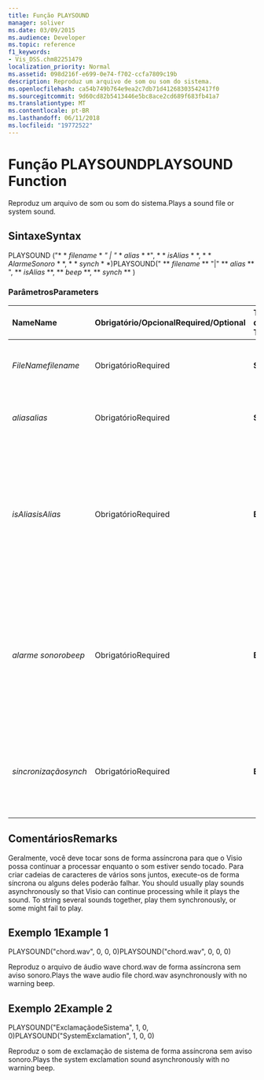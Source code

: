 ```yaml
---
title: Função PLAYSOUND
manager: soliver
ms.date: 03/09/2015
ms.audience: Developer
ms.topic: reference
f1_keywords:
- Vis_DSS.chm82251479
localization_priority: Normal
ms.assetid: 098d216f-e699-0e74-f702-ccfa7809c19b
description: Reproduz um arquivo de som ou som do sistema.
ms.openlocfilehash: ca54b749b764e9ea2c7db71d41268303542417f0
ms.sourcegitcommit: 9d60cd82b5413446e5bc8ace2cd689f683fb41a7
ms.translationtype: MT
ms.contentlocale: pt-BR
ms.lasthandoff: 06/11/2018
ms.locfileid: "19772522"
---
```

# <a name="playsound-function"></a><span data-ttu-id="3eab5-103">Função PLAYSOUND</span><span class="sxs-lookup"><span data-stu-id="3eab5-103">PLAYSOUND Function</span></span>

<span data-ttu-id="3eab5-104">Reproduz um arquivo de som ou som do sistema.</span><span class="sxs-lookup"><span data-stu-id="3eab5-104">Plays a sound file or system sound.</span></span> 
  
## <a name="syntax"></a><span data-ttu-id="3eab5-105">Sintaxe</span><span class="sxs-lookup"><span data-stu-id="3eab5-105">Syntax</span></span>

<span data-ttu-id="3eab5-106">PLAYSOUND ("* * *filename* * *" | "* * *alias* * *", * * *isAlias* * *, * * *AlarmeSonoro* * *, * * *synch* * *)</span><span class="sxs-lookup"><span data-stu-id="3eab5-106">PLAYSOUND(" ** *filename* ** "|" ** *alias* ** ", ** *isAlias* **, ** *beep* **, ** *synch* ** )</span></span> 
  
### <a name="parameters"></a><span data-ttu-id="3eab5-107">Parâmetros</span><span class="sxs-lookup"><span data-stu-id="3eab5-107">Parameters</span></span>

|<span data-ttu-id="3eab5-108">**Name**</span><span class="sxs-lookup"><span data-stu-id="3eab5-108">**Name**</span></span>|<span data-ttu-id="3eab5-109">**Obrigatório/Opcional**</span><span class="sxs-lookup"><span data-stu-id="3eab5-109">**Required/Optional**</span></span>|<span data-ttu-id="3eab5-110">**Tipo de dados**</span><span class="sxs-lookup"><span data-stu-id="3eab5-110">**Data Type**</span></span>|<span data-ttu-id="3eab5-111">**Descrição**</span><span class="sxs-lookup"><span data-stu-id="3eab5-111">**Description**</span></span>|
|:-----|:-----|:-----|:-----|
| <span data-ttu-id="3eab5-112">_FileName_</span><span class="sxs-lookup"><span data-stu-id="3eab5-112">_filename_</span></span> <br/> |<span data-ttu-id="3eab5-113">Obrigatório</span><span class="sxs-lookup"><span data-stu-id="3eab5-113">Required</span></span>  <br/> |<span data-ttu-id="3eab5-114">**String**</span><span class="sxs-lookup"><span data-stu-id="3eab5-114">**String**</span></span> <br/> |<span data-ttu-id="3eab5-115">O nome do arquivo de som a ser executado.</span><span class="sxs-lookup"><span data-stu-id="3eab5-115">The name of the sound file you want to play.</span></span>  <br/> |
| <span data-ttu-id="3eab5-116">_alias_</span><span class="sxs-lookup"><span data-stu-id="3eab5-116">_alias_</span></span> <br/> |<span data-ttu-id="3eab5-117">Obrigatório</span><span class="sxs-lookup"><span data-stu-id="3eab5-117">Required</span></span>  <br/> |<span data-ttu-id="3eab5-118">**String**</span><span class="sxs-lookup"><span data-stu-id="3eab5-118">**String**</span></span> <br/> | <span data-ttu-id="3eab5-119">Um som de sistema representado por um alias.</span><span class="sxs-lookup"><span data-stu-id="3eab5-119">A system sound represented by an alias.</span></span>  <br/> |
| <span data-ttu-id="3eab5-120">_isAlias_</span><span class="sxs-lookup"><span data-stu-id="3eab5-120">_isAlias_</span></span> <br/> |<span data-ttu-id="3eab5-121">Obrigatório</span><span class="sxs-lookup"><span data-stu-id="3eab5-121">Required</span></span>  <br/> |<span data-ttu-id="3eab5-122">**Boolean**</span><span class="sxs-lookup"><span data-stu-id="3eab5-122">**Boolean**</span></span> <br/> | <span data-ttu-id="3eab5-123">Especifica se a expressão precedente é um alias ou um nome de arquivo; utilize um valor diferente de zero para especificar um alias.</span><span class="sxs-lookup"><span data-stu-id="3eab5-123">Specifies whether the preceding expression is an alias or file name; use a non-zero value to specify an alias.</span></span>  <br/> |
| <span data-ttu-id="3eab5-124">_alarme sonoro_</span><span class="sxs-lookup"><span data-stu-id="3eab5-124">_beep_</span></span> <br/> |<span data-ttu-id="3eab5-125">Obrigatório</span><span class="sxs-lookup"><span data-stu-id="3eab5-125">Required</span></span>  <br/> |<span data-ttu-id="3eab5-126">**Boolean**</span><span class="sxs-lookup"><span data-stu-id="3eab5-126">**Boolean**</span></span> <br/> |<span data-ttu-id="3eab5-127">Especifica se haverá um alarme sonoro do Microsoft Visio quando o som não puder ser reproduzido; utilize um número diferente de zero para o alarme sonoro.</span><span class="sxs-lookup"><span data-stu-id="3eab5-127">Specifies whether Microsoft Visio beeps when sound can't be played; use a non-zero number to beep.</span></span>  <br/> |
| <span data-ttu-id="3eab5-128">_sincronização_</span><span class="sxs-lookup"><span data-stu-id="3eab5-128">_synch_</span></span> <br/> |<span data-ttu-id="3eab5-129">Obrigatório</span><span class="sxs-lookup"><span data-stu-id="3eab5-129">Required</span></span>  <br/> |<span data-ttu-id="3eab5-130">**Boolean**</span><span class="sxs-lookup"><span data-stu-id="3eab5-130">**Boolean**</span></span> <br/> |<span data-ttu-id="3eab5-131">Determina se o som será reproduzido de forma assíncrona (0) ou síncrona (1).</span><span class="sxs-lookup"><span data-stu-id="3eab5-131">Determines whether sounds are played asynchronously (0) or synchronously (1).</span></span>  <br/> |
   
## <a name="remarks"></a><span data-ttu-id="3eab5-132">Comentários</span><span class="sxs-lookup"><span data-stu-id="3eab5-132">Remarks</span></span>

<span data-ttu-id="3eab5-p101">Geralmente, você deve tocar sons de forma assíncrona para que o Visio possa continuar a processar enquanto o som estiver sendo tocado. Para criar cadeias de caracteres de vários sons juntos, execute-os de forma síncrona ou alguns deles poderão falhar.
</span><span class="sxs-lookup"><span data-stu-id="3eab5-p101">You should usually play sounds asynchronously so that Visio can continue processing while it plays the sound. To string several sounds together, play them synchronously, or some might fail to play.</span></span> 
  
## <a name="example-1"></a><span data-ttu-id="3eab5-135">Exemplo 1</span><span class="sxs-lookup"><span data-stu-id="3eab5-135">Example 1</span></span>

<span data-ttu-id="3eab5-136">PLAYSOUND("chord.wav", 0, 0, 0)</span><span class="sxs-lookup"><span data-stu-id="3eab5-136">PLAYSOUND("chord.wav", 0, 0, 0)</span></span>
  
<span data-ttu-id="3eab5-137">Reproduz o arquivo de áudio wave chord.wav de forma assíncrona sem aviso sonoro.</span><span class="sxs-lookup"><span data-stu-id="3eab5-137">Plays the wave audio file chord.wav asynchronously with no warning beep.</span></span>
  
## <a name="example-2"></a><span data-ttu-id="3eab5-138">Exemplo 2</span><span class="sxs-lookup"><span data-stu-id="3eab5-138">Example 2</span></span>

<span data-ttu-id="3eab5-139">PLAYSOUND("ExclamaçãodeSistema", 1, 0, 0)</span><span class="sxs-lookup"><span data-stu-id="3eab5-139">PLAYSOUND("SystemExclamation", 1, 0, 0)</span></span>
  
<span data-ttu-id="3eab5-140">Reproduz o som de exclamação de sistema de forma assíncrona sem aviso sonoro.</span><span class="sxs-lookup"><span data-stu-id="3eab5-140">Plays the system exclamation sound asynchronously with no warning beep.</span></span>
  

